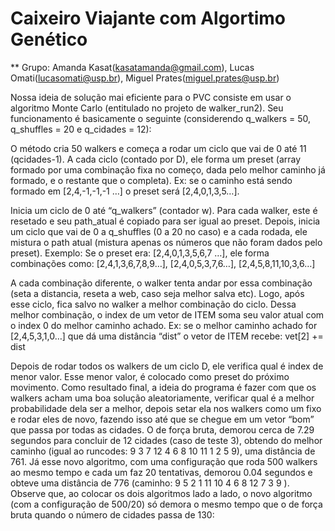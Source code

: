 # Caixeiro Viajante com Algortimo Genético
** Grupo: Amanda Kasat(kasatamanda@gmail.com), Lucas Omati(lucasomati@usp.br), Miguel Prates(miguel.prates@usp.br)

Nossa ideia de solução mai eficiente para o PVC consiste em usar o algoritmo Monte Carlo (entitulado no projeto de walker_run2). Seu funcionamento é 
basicamente o seguinte (considerendo q_walkers = 50, q_shuffles = 20 e q_cidades = 12):

O método cria 50 walkers e começa a rodar um ciclo que vai de 0 até 11 (qcidades-1). A cada ciclo (contado por D), ele forma um preset (array formado 
por uma combinação fixa no começo, dada pelo melhor caminho já formado, e o restante que o completa). Ex: se o caminho está sendo formado em 
[2,4,-1,-1,-1 …] o preset será [2,4,0,1,3,5…].

Inicia um ciclo de 0 até “q_walkers” (contador w). Para cada walker, este é resetado e seu path_atual é copiado para ser igual ao preset. Depois, inicia
um ciclo que vai de 0 a q_shuffles (0 a 20 no caso) e a cada rodada, ele mistura o path atual (mistura apenas os números que não foram dados pelo preset).
Exemplo:
Se o preset era: [2,4,0,1,3,5,6,7 …], ele forma combinações como:
 [2,4,1,3,6,7,8,9…], [2,4,0,5,3,7,6…], [2,4,5,8,11,10,3,6…]
 
A cada combinação diferente, o walker tenta andar por essa combinação (seta a distancia, reseta a web, caso seja melhor salva etc). Logo, após esse ciclo,
fica salvo no walker a melhor combinação do ciclo. Dessa melhor combinação, o index de um vetor de ITEM soma seu valor atual com o index 0 do melhor 
caminho achado. Ex: se o melhor caminho achado for [2,4,5,3,1,0…] que dá uma distância “dist” o vetor de ITEM recebe: vet[2] += dist

Depois de rodar todos os walkers de um ciclo D, ele verifica qual é index de menor valor. Esse menor valor, é colocado como preset do próximo movimento.
Como resultado final, a ideia do programa é fazer com que os walkers acham uma boa solução aleatoriamente, verificar qual é a melhor probabilidade dela 
ser a melhor, depois setar ela nos walkers como um fixo e rodar eles de novo, fazendo isso até que se chegue em um vetor “bom” que passa por todas as 
cidades. O de força bruta, demorou cerca de 7.29 segundos para concluir de 12 cidades (caso de teste 3), obtendo do melhor caminho (igual ao runcodes: 
9 3 7 12 4 6 8 10 11 1 2 5 9), uma distância de 761. Já esse novo algoritmo, com uma configuração que roda 500 walkers ao mesmo tempo e cada um faz 20 
tentativas, demorou 0.04 segundos e obteve uma distância de 776 (caminho: 9 5 2 1 11 10 4 6 8 12 7 3 9 ). Observe que, ao colocar os dois algoritmos 
lado a lado, o novo algoritmo (com a configuração de 500/20) só demora o mesmo tempo que o de força bruta quando o número de cidades passa de 130:
